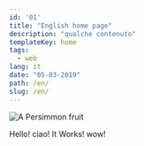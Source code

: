 ```yaml
---
id: '01'
title: "English home page"
description: "qualche contenuto"
templateKey: home
tags:
  - web
lang: it
date: "05-03-2019"
path: /en/
slug: /en/
---
```

![A Persimmon fruit](https://upload.wikimedia.org/wikipedia/commons/c/c7/Persimmon.jpg)

Hello! ciao! It Works! wow!
